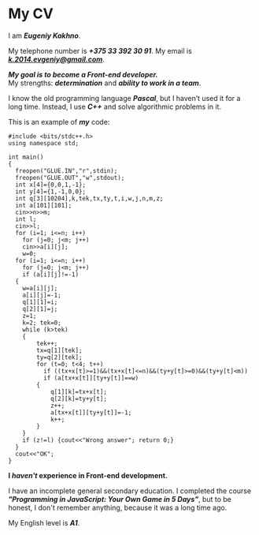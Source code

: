 # My CV

I am ***Eugeniy Kakhno***. 

My telephone number is ***+375 33 392 30 91***. My email is ***k.2014.evgeniy@gmail.com***.

***My goal is to become a Front-end developer.***  
My strengths: ***determination*** and ***ability to work in a team***.

I know the old programming language ***Pascal***, but I haven’t used it for a long time. Instead, I use ***C++*** and solve algorithmic problems in it.

This is an example of ***my*** code: 
```
#include <bits/stdc++.h>
using namespace std;

int main()
{
  freopen("GLUE.IN","r",stdin);
  freopen("GLUE.OUT","w",stdout);
  int x[4]={0,0,1,-1};
  int y[4]={1,-1,0,0};
  int q[3][10204],k,tek,tx,ty,t,i,w,j,n,m,z;
  int a[101][101];
  cin>>n>>m;
  int l;
  cin>>l;
  for (i=1; i<=n; i++)
    for (j=0; j<m; j++)
    cin>>a[i][j];
    w=0;
  for (i=1; i<=n; i++)
    for (j=0; j<m; j++)
    if (a[i][j]!=-1)
  {
    w=a[i][j];
    a[i][j]=-1;
    q[1][1]=i;
    q[2][1]=j;
    z=1;
    k=2; tek=0;
    while (k>tek)
    {
        tek++;
        tx=q[1][tek];
        ty=q[2][tek];
        for (t=0; t<4; t++)
          if ((tx+x[t]>=1)&&(tx+x[t]<=n)&&(ty+y[t]>=0)&&(ty+y[t]<m))
          if (a[tx+x[t]][ty+y[t]]==w)
        {
            q[1][k]=tx+x[t];
            q[2][k]=ty+y[t];
            z++;
            a[tx+x[t]][ty+y[t]]=-1;
            k++;
        }
    }
    if (z!=l) {cout<<"Wrong answer"; return 0;}
  }
  cout<<"OK";
}

``` 

**I _haven't_  experience in Front-end development.**

I have an incomplete general secondary education. I completed the course ***"Programming in JavaScript: Your Own Game in 5 Days"***, but to be honest, I don't remember anything, because it was a long time ago.

My English level is ***A1***.
